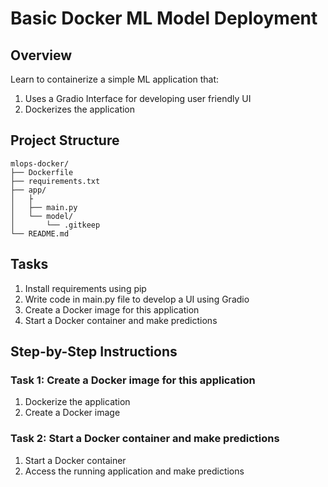 # Basic Docker ML Model Deployment

## Overview
Learn to containerize a simple ML application that:
1. Uses a Gradio Interface for developing user friendly UI
2. Dockerizes the application

## Project Structure
```
mlops-docker/
├── Dockerfile
├── requirements.txt
├── app/
│   ├
│   ├── main.py
│   └── model/
│       └── .gitkeep
└── README.md
```

## Tasks
1. Install requirements using pip
2. Write code in main.py file to develop a UI using Gradio
3. Create a Docker image for this application
4. Start a Docker container and make predictions


## Step-by-Step Instructions

### Task 1: Create a Docker image for this application
1. Dockerize the application
2. Create a Docker image

### Task 2: Start a Docker container and make predictions
1. Start a Docker container
2. Access the running application and make predictions
